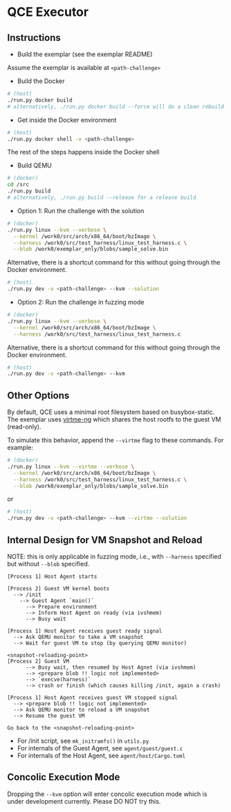 # QCE Executor

## Instructions

- Build the exemplar (see the exemplar README)

Assume the exemplar is available at `<path-challenge>`

- Build the Docker

```bash
# (host)
./run.py docker build
# alternatively, ./run.py docker build --force will do a clean rebuild
```

- Get inside the Docker environment

```bash
# (host)
./run.py docker shell -v <path-challenge>
```

The rest of the steps happens inside the Docker shell

- Build QEMU

```bash
# (docker)
cd /src
./run.py build
# alternatively, ./run.py build --release for a release build
```

- Option 1: Run the challenge with the solution

```bash
# (docker)
./run.py linux --kvm --verbose \
  --kernel /work0/src/arch/x86_64/boot/bzImage \
  --harness /work0/src/test_harness/linux_test_harness.c \
  --blob /work0/exemplar_only/blobs/sample_solve.bin
```

Alternative, there is a shortcut command for this
without going through the Docker environment.

```bash
# (host)
./run.py dev -v <path-challenge> --kvm --solution
```

- Option 2: Run the challenge in fuzzing mode

```bash
# (docker)
./run.py linux --kvm --verbose \
  --kernel /work0/src/arch/x86_64/boot/bzImage \
  --harness /work0/src/test_harness/linux_test_harness.c
```

Alternative, there is a shortcut command for this
without going through the Docker environment.

```bash
# (host)
./run.py dev -v <path-challenge> --kvm
```

## Other Options

By default, QCE uses a minimal root filesystem based on busybox-static.
The exemplar uses [virtme-ng](https://github.com/arighi/virtme-ng)
which shares the host rootfs to the guest VM (read-only).

To simulate this behavior, append the `--virtme` flag to these commands.
For example:

```bash
# (docker)
./run.py linux --kvm --virtme --verbose \
  --kernel /work0/src/arch/x86_64/boot/bzImage \
  --harness /work0/src/test_harness/linux_test_harness.c \
  --blob /work0/exemplar_only/blobs/sample_solve.bin
```

or

```bash
# (host)
./run.py dev -v <path-challenge> --kvm --virtme --solution
```

## Internal Design for VM Snapshot and Reload

NOTE: this is only applicable in fuzzing mode,
i.e., with `--harness` specified but without `--blob` specified.

```text
[Process 1] Host Agent starts

[Process 2] Guest VM kernel boots
  --> /init
    --> Guest Agent `main()`
      --> Prepare environment
      --> Inform Host Agent on ready (via ivshmem)
      --> Busy wait

[Process 1] Host Agent receives guest ready signal
  --> Ask QEMU monitor to take a VM snapshot
  --> Wait for guest VM to stop (by querying QEMU monitor)

<snapshot-reloading-point>
[Process 2] Guest VM
      --> Busy wait, then resumed by Host Agnet (via ivshmem)
      --> <prepare blob !! logic not implemented>
      --> `execve(harness)`
      --> crash or finish (which causes killing /init, again a crash)

[Process 1] Host Agent receives guest VM stopped signal
  --> <prepare blob !! logic not implemented>
  --> Ask QEMU monitor to reload a VM snapshot
  --> Resume the guest VM

Go back to the <snapshot-reloading-point>
```

- For /init script, see `mk_initramfs()` in `utils.py`
- For internals of the Guest Agent, see `agent/guest/guest.c`
- For internals of the Host Agent, see `agent/host/Cargo.toml`

## Concolic Execution Mode

Dropping the `--kvm` option will enter concolic execution mode
which is under development currently. Please DO NOT try this.
